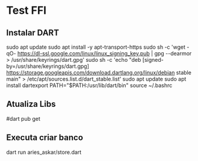# Test FFI

## Instalar DART
sudo apt update
sudo apt install -y apt-transport-https
sudo sh -c 'wget -qO- https://dl-ssl.google.com/linux/linux_signing_key.pub | gpg --dearmor > /usr/share/keyrings/dart.gpg'
sudo sh -c 'echo "deb [signed-by=/usr/share/keyrings/dart.gpg] https://storage.googleapis.com/download.dartlang.org/linux/debian stable main" > /etc/apt/sources.list.d/dart_stable.list'
sudo apt update
sudo apt install dartexport PATH="$PATH:/usr/lib/dart/bin"
source ~/.bashrc

## Atualiza Libs
#dart pub get

## Executa criar banco
dart run aries_askar/store.dart
